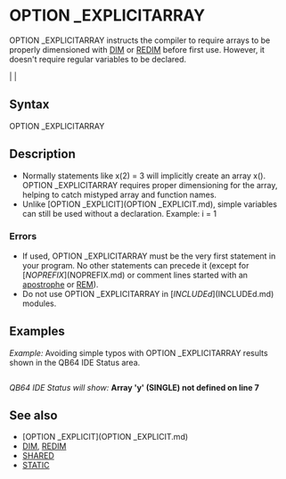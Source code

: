# OPTION _EXPLICITARRAY

OPTION _EXPLICITARRAY instructs the compiler to require arrays to be properly dimensioned with [DIM](DIM.md) or [REDIM](REDIM.md) before first use. However, it doesn't require regular variables to be declared.

  

|  |

## Syntax

OPTION _EXPLICITARRAY
  

## Description

* Normally statements like x(2) = 3 will implicitly create an array x(). OPTION _EXPLICITARRAY requires proper dimensioning for the array, helping to catch mistyped array and function names.
* Unlike [OPTION _EXPLICIT](OPTION _EXPLICIT.md), simple variables can still be used without a declaration. Example: i = 1

### Errors

* If used, OPTION _EXPLICITARRAY must be the very first statement in your program. No other statements can precede it (except for [$NOPREFIX]($NOPREFIX.md) or comment lines started with an [apostrophe](apostrophe.md) or [REM](REM.md)).
* Do not use OPTION _EXPLICITARRAY in [$INCLUDEd]($INCLUDEd.md) modules.

  

## Examples

*Example:* Avoiding simple typos with OPTION _EXPLICITARRAY results shown in the QB64 IDE Status area.

``` OPTION _EXPLICITARRAY x = 1 'This is fine, it's not an array so not affected  [DIM](DIM.md) z(5) z(2) = 3 'All good here, we've explicitly DIMmed our array  y(2) = 3 'This now generates an error  
```

*QB64 IDE Status will show:*
**Array 'y' (SINGLE) not defined on line 7**

  

## See also

* [OPTION _EXPLICIT](OPTION _EXPLICIT.md)
* [DIM](DIM.md), [REDIM](REDIM.md)
* [SHARED](SHARED.md)
* [STATIC](STATIC.md)

  
